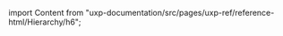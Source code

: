 
import Content from "uxp-documentation/src/pages/uxp-ref/reference-html/Hierarchy/h6";

<Content query="product=xd"/>
